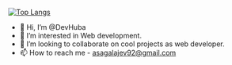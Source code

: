 [![Top Langs](https://github-readme-stats.vercel.app/api/top-langs/?username=devhuba&layout=compact)](https://github.com/anuraghazra/github-readme-stats)



- 👋 Hi, I’m @DevHuba
- 👀 I’m interested in Web development.
- 💞️ I’m looking to collaborate on cool projects as web developer.
- 📫 How to reach me - asagalajev92@gmail.com

<!---
DevHuba/DevHuba is a ✨ special ✨ repository because its `README.md` (this file) appears on your GitHub profile.
You can click the Preview link to take a look at your changes.
--->
